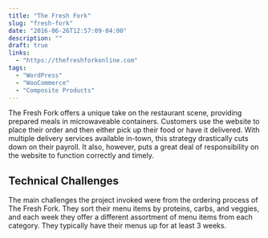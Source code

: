 ```yaml
---
title: "The Fresh Fork"
slug: "fresh-fork"
date: "2016-06-26T12:57:09-04:00"
description: ""
draft: true
links: 
  - "https://thefreshforkonline.com"
tags:
  - "WordPress"
  - "WooCommerce"
  - "Composite Products"
---
```


The Fresh Fork offers a unique take on the restaurant scene, providing prepared
meals in microwaveable containers. Customers use the website to place their
order and then either pick up their food or have it delivered. With multiple
delivery services available in-town, this strategy drastically cuts down on
their payroll. It also, however, puts a great deal of responsibility on the
website to function correctly and timely.

## Technical Challenges

The main challenges the project invoked were from the ordering process of The
Fresh Fork. They sort their menu items by proteins, carbs, and veggies, and each
week they offer a different assortment of menu items from each category. They
typically have their menus up for at least 3 weeks.
